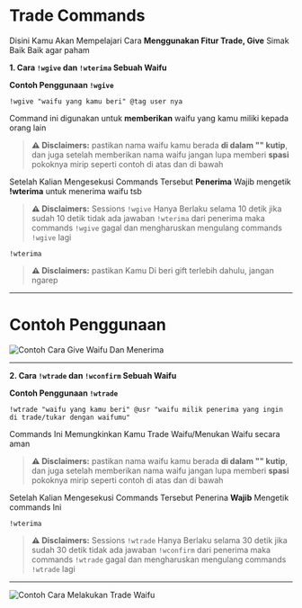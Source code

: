 # Trade Commands

Disini Kamu Akan Mempelajari Cara **Menggunakan Fitur Trade, Give** Simak Baik Baik agar paham

**1. Cara `!wgive` dan `!wterima` Sebuah Waifu**

**Contoh Penggunaan `!wgive`**
```plaintext
!wgive "waifu yang kamu beri" @tag user nya
```

Command ini digunakan untuk **memberikan** waifu yang kamu miliki kepada orang lain

> **⚠️ Disclaimers:** 
pastikan nama waifu kamu berada **di dalam "" kutip**, dan juga setelah memberikan nama waifu jangan lupa memberi **spasi** pokoknya mirip seperti contoh di atas dan di bawah

Setelah Kalian Mengesekusi Commands Tersebut **Penerima** Wajib mengetik **!wterima** untuk menerima waifu tsb


> **⚠️ Disclaimers:** 
Sessions `!wgive` Hanya Berlaku selama 10 detik jika sudah 10 detik tidak ada jawaban `!wterima` dari penerima maka commands `!wgive` gagal dan mengharuskan mengulang commands `!wgive` lagi



```plaintext
!wterima
```
> **⚠️ Disclaimers:**
pastikan Kamu Di beri gift terlebih dahulu, jangan ngarep
---
# Contoh Penggunaan
![Contoh Cara Give Waifu Dan Menerima](https://raw.githubusercontent.com/TabawaX/waifudb/refs/heads/master/other/docs/IMG-20241204-WA0243.jpg)

---

**2. Cara `!wtrade` dan `!wconfirm` Sebuah Waifu**

**Contoh Penggunaan `!wtrade`**
```plaintext
!wtrade "waifu yang kamu beri" @usr "waifu milik penerima yang ingin di trade/tukar dengan waifumu"
```

Commands Ini Memungkinkan Kamu Trade Waifu/Menukan Waifu secara aman

> **⚠️ Disclaimers:** 
pastikan nama waifu kamu berada **di dalam "" kutip**, dan juga setelah memberikan nama waifu jangan lupa memberi **spasi** pokoknya mirip seperti contoh di atas dan di bawah

Setelah Kalian Mengesekusi Commands Tersebut Penerina **Wajib** Mengetik commands Ini

```plaintext
!wterima
```

> **⚠️ Disclaimers:** 
Sessions `!wtrade` Hanya Berlaku selama 30 detik jika sudah 30 detik tidak ada jawaban `!wconfirm` dari penerima maka commands `!wtrade` gagal dan mengharuskan mengulang commands `!wtrade` lagi

---
![Contoh Cara Melakukan Trade Waifu](https://raw.githubusercontent.com/TabawaX/waifudb/refs/heads/master/other/docs/IMG-20241205-WA0224.jpg)